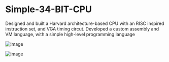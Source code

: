 # Simple-34-BIT-CPU
Designed and built a Harvard architecture-based CPU with an RISC inspired instruction set, and VGA timing circut. Developed a custom assembly and VM language,  with a simple high-level programming language

![image](https://github.com/user-attachments/assets/851df10a-f1f9-471c-b724-35a1e37ff2d5)




![image](https://github.com/user-attachments/assets/18e56150-58bd-431f-8f35-2ee6c8021ae2)
